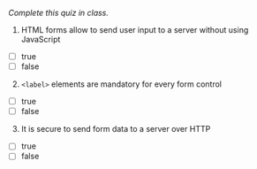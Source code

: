 *Complete this quiz in class.*

1. HTML forms allow to send user input to a server without using JavaScript

- [ ] true
- [ ] false

2. `<label>` elements are mandatory for every form control

- [ ] true
- [ ] false

3. It is secure to send form data to a server over HTTP
   
- [ ] true
- [ ] false
